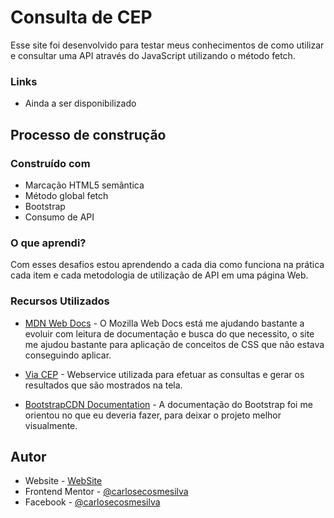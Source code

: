 # Consulta de CEP

Esse site foi desenvolvido para testar meus conhecimentos de como utilizar e consultar uma API através do JavaScript utilizando o método fetch.

### Links

- Ainda a ser disponibilizado

## Processo de construção

### Construído com

- Marcação HTML5 semântica
- Método global fetch
- Bootstrap
- Consumo de API

### O que aprendi?

Com esses desafios estou aprendendo a cada dia como funciona na prática cada item e cada metodologia de utilização de API em uma página Web.

### Recursos Utilizados

- [MDN Web Docs](https://developer.mozilla.org/pt-BR/docs/Web/CSS) - O Mozilla Web Docs está me ajudando bastante a evoluir com leitura de documentação e busca do que necessito, o site me ajudou bastante para aplicação de conceitos de CSS que não estava conseguindo aplicar.

- [Via CEP](https://viacep.com.br/) - Webservice utilizada para efetuar as consultas e gerar os resultados que são mostrados na tela. 

- [BootstrapCDN Documentation](https://getbootstrap.com/docs/4.1/getting-started/introduction/) - A documentação do Bootstrap foi me orientou no que eu deveria fazer, para deixar o projeto melhor visualmente.

## Autor

- Website - [WebSite](https://carlosecosmesilva.github.io/portfolio-novo/)
- Frontend Mentor - [@carlosecosmesilva](https://www.frontendmentor.io/profile/carlosecosmesilva)
- Facebook - [@carlosecosmesilva](https://www.facebook.com/carlosecosmedasilva/)



